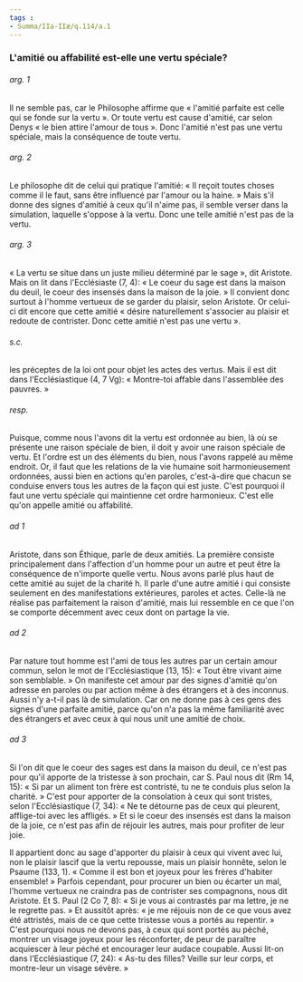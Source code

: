 ```yaml
---
tags : 
- Summa/IIa-IIæ/q.114/a.1
---
```


### L'amitié ou affabilité est-elle une vertu spéciale?

###### arg. 1
Il ne semble pas, car le Philosophe affirme que « l'amitié parfaite est celle qui se fonde sur la vertu ». Or toute vertu est cause d'amitié, car selon Denys « le bien attire l'amour de tous ». Donc l'amitié n'est pas une vertu spéciale, mais la conséquence de toute vertu. 

###### arg. 2
Le philosophe dit de celui qui pratique l'amitié: « Il reçoit toutes choses comme il le faut, sans être influencé par l'amour ou la haine. » Mais s'il donne des signes d'amitié à ceux qu'il n'aime pas, il semble verser dans la simulation, laquelle s'oppose à la vertu. Donc une telle amitié n'est pas de la vertu. 

###### arg. 3
« La vertu se situe dans un juste milieu déterminé par le sage », dit Aristote. Mais on lit dans l'Ecclésiaste (7, 4): « Le coeur du sage est dans la maison du deuil, le coeur des insensés dans la maison de la joie. » Il convient donc surtout à l'homme vertueux de se garder du plaisir, selon Aristote. Or celui-ci dit encore que cette amitié « désire naturellement s'associer au plaisir et redoute de contrister. Donc cette amitié n'est pas une vertu ». 

###### s.c.
les préceptes de la loi ont pour objet les actes des vertus. Mais il est dit dans l'Ecclésiastique (4, 7 Vg): « Montre-toi affable dans l'assemblée des pauvres. » 

###### resp.
Puisque, comme nous l'avons dit la vertu est ordonnée au bien, là où se présente une raison spéciale de bien, il doit y avoir une raison spéciale de vertu. Et l'ordre est un des éléments du bien, nous l'avons rappelé au même endroit. Or, il faut que les relations de la vie humaine soit harmonieusement ordonnées, aussi bien en actions qu'en paroles, c'est-à-dire que chacun se conduise envers tous les autres de la façon qui est juste. C'est pourquoi il faut une vertu spéciale qui maintienne cet ordre harmonieux. C'est elle qu'on appelle amitié ou affabilité. 

###### ad 1
Aristote, dans son Éthique, parle de deux amitiés. La première consiste principalement dans l'affection d'un homme pour un autre et peut être la conséquence de n'importe quelle vertu. Nous avons parlé plus haut de cette amitié au sujet de la charité h. Il parle d'une autre amitié i qui consiste seulement en des manifestations extérieures, paroles et actes. Celle-là ne réalise pas parfaitement la raison d'amitié, mais lui ressemble en ce que l'on se comporte décemment avec ceux dont on partage la vie. 

###### ad 2
Par nature tout homme est l'ami de tous les autres par un certain amour commun, selon le mot de l'Ecclésiastique (13, 15): « Tout être vivant aime son semblable. » On manifeste cet amour par des signes d'amitié qu'on adresse en paroles ou par action même à des étrangers et à des inconnus. Aussi n'y a-t-il pas là de simulation. Car on ne donne pas à ces gens des signes d'une parfaite amitié, parce qu'on n'a pas la même familiarité avec des étrangers et avec ceux à qui nous unit une amitié de choix. 

###### ad 3
Si l'on dit que le coeur des sages est dans la maison du deuil, ce n'est pas pour qu'il apporte de la tristesse à son prochain, car S. Paul nous dit (Rm 14, 15): « Si par un aliment ton frère est contristé, tu ne te conduis plus selon la charité. » C'est pour apporter de la consolation à ceux qui sont tristes, selon l'Ecclésiastique (7, 34): « Ne te détourne pas de ceux qui pleurent, afflige-toi avec les affligés. » Et si le coeur des insensés est dans la maison de la joie, ce n'est pas afin de réjouir les autres, mais pour profiter de leur joie. 

Il appartient donc au sage d'apporter du plaisir à ceux qui vivent avec lui, non le plaisir lascif que la vertu repousse, mais un plaisir honnête, selon le Psaume (133, 1). « Comme il est bon et joyeux pour les frères d'habiter ensemble! » Parfois cependant, pour procurer un bien ou écarter un mal, l'homme vertueux ne craindra pas de contrister ses compagnons, nous dit Aristote. Et S. Paul (2 Co 7, 8): « Si je vous ai contrastés par ma lettre, je ne le regrette pas. » Et aussitôt après: « je me réjouis non de ce que vous avez été attristés, mais de ce que cette tristesse vous a portés au repentir. » C'est pourquoi nous ne devons pas, à ceux qui sont portés au péché, montrer un visage joyeux pour les réconforter, de peur de paraître acquiescer à leur péché et encourager leur audace coupable. Aussi lit-on dans l'Ecclésiastique (7, 24): « As-tu des filles? Veille sur leur corps, et montre-leur un visage sévère. » 

